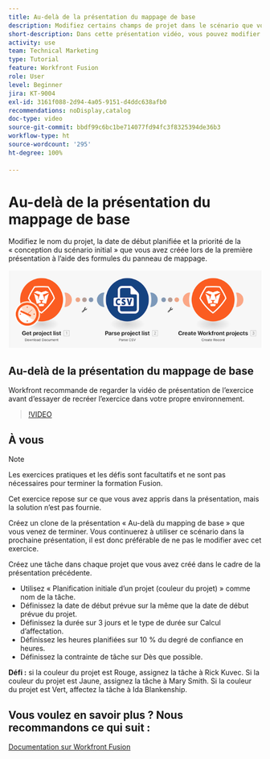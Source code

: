 ```yaml
---
title: Au-delà de la présentation du mappage de base
description: Modifiez certains champs de projet dans le scénario que vous avez créé précédemment à l’aide des formules du panneau de mappage dans  [!DNL Adobe Workfront Fusion].
short-description: Dans cette présentation vidéo, vous pouvez modifier le nom du projet, la date de début prévue et la priorité de la « conception du scénario initial » que vous avez créée lors de la première présentation à l’aide des formules du panneau de mappage.
activity: use
team: Technical Marketing
type: Tutorial
feature: Workfront Fusion
role: User
level: Beginner
jira: KT-9004
exl-id: 3161f088-2d94-4a05-9151-d4ddc638afb0
recommendations: noDisplay,catalog
doc-type: video
source-git-commit: bbdf99c6bc1be714077fd94fc3f8325394de36b3
workflow-type: ht
source-wordcount: '295'
ht-degree: 100%

---
```


# Au-delà de la présentation du mappage de base

Modifiez le nom du projet, la date de début planifiée et la priorité de la « conception du scénario initial » que vous avez créée lors de la première présentation à l’aide des formules du panneau de mappage.

![Image du scénario Fusion](assets/understand-the-basics-1.png)

## Au-delà de la présentation du mappage de base

Workfront recommande de regarder la vidéo de présentation de l’exercice avant d’essayer de recréer l’exercice dans votre propre environnement.

>[!VIDEO](https://video.tv.adobe.com/v/335264/?quality=12&learn=on&enablevpops=1)


## À vous

>[!NOTE]
>
>Les exercices pratiques et les défis sont facultatifs et ne sont pas nécessaires pour terminer la formation Fusion.

Cet exercice repose sur ce que vous avez appris dans la présentation, mais la solution n’est pas fournie.

Créez un clone de la présentation « Au-delà du mapping de base » que vous venez de terminer. Vous continuerez à utiliser ce scénario dans la prochaine présentation, il est donc préférable de ne pas le modifier avec cet exercice.

Créez une tâche dans chaque projet que vous avez créé dans le cadre de la présentation précédente.

* Utilisez « Planification initiale d’un projet (couleur du projet) » comme nom de la tâche.
* Définissez la date de début prévue sur la même que la date de début prévue du projet.
* Définissez la durée sur 3 jours et le type de durée sur Calcul d’affectation.
* Définissez les heures planifiées sur 10 % du degré de confiance en heures.
* Définissez la contrainte de tâche sur Dès que possible.

**Défi :** si la couleur du projet est Rouge, assignez la tâche à Rick Kuvec. Si la couleur du projet est Jaune, assignez la tâche à Mary Smith. Si la couleur du projet est Vert, affectez la tâche à Ida Blankenship.

## Vous voulez en savoir plus ? Nous recommandons ce qui suit :

[Documentation sur Workfront Fusion](https://experienceleague.adobe.com/fr/docs/workfront-fusion/using/get-started-with-fusion/understand-workfront-fusion/workfront-fusion-overview)
